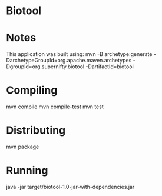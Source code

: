 Biotool
=======

Notes
=====
This application was built using:
mvn -B archetype:generate -DarchetypeGroupId=org.apache.maven.archetypes -DgroupId=org.supernifty.biotool -DartifactId=biotool

Compiling
=========
mvn compile
mvn compile-test
mvn test

Distributing
============
mvn package

Running
=======
java -jar target/biotool-1.0-jar-with-dependencies.jar
